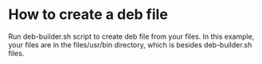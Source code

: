 # How to create a deb file
Run deb-builder.sh script to create deb file from your files.
In this example, your files are in the files/usr/bin directory, which is besides deb-builder.sh files.
